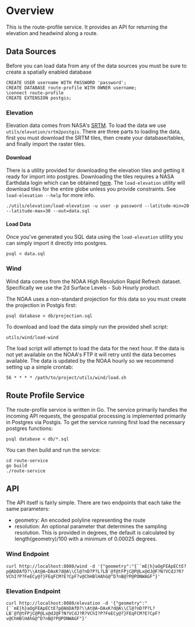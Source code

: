 # Overview

This is the route-profile service. It provides an API for returning the elevation and headwind along a route.

## Data Sources

Before you can load data from any of the data sources you must be sure to create a spatially enabled database

```
CREATE USER username WITH PASSWORD 'password';
CREATE DATABASE route-profile WITH OWNER username;
\connect route-profile
CREATE EXTENSION postgis;
```

### Elevation

Elevation data comes from NASA's [SRTM](http://www2.jpl.nasa.gov/srtm/). To load the data we use `utils/elevation/srtm2postgis`. There are three parts to loading the data, first you must download the SRTM tiles, then create your database/tables, and finally import the raster tiles.

#### Download

There is a utility provided for downloading the elevation tiles and getting it ready for import into postgres. Downloading the tiles requires a NASA Earthdata login which can be obtained [here](https://urs.earthdata.nasa.gov/). The `load-elevation` utility will download tiles for the entire globe unless you provide constraints. See `load-elevation --help` for more info.

```
./utils/elevation/load-elevation -u user -p password --latitude-min=20 --latitude-max=30 --out=data.sql
```

#### Load Data

Once you've generated you SQL data using the `load-elevation` utility you can simply import it directly into postgres.

`psql < data.sql`

### Wind

Wind data comes from the NOAA High Resolution Rapid Refresh dataset. Specifically we use the 2d Surface Levels - Sub Hourly product.

The NOAA uses a non-standard projection for this data so you must create the projection in Postgis first:

`psql database < db/projection.sql`

To download and load the data simply run the provided shell script:

`utils/wind/load-wind`

The load script will attempt to load the data for the next hour. If the data is not yet available on the NOAA's FTP it will retry until the data becomes available. The data is updated by the NOAA hourly so we recommend setting up a simple crontab:

`56 * * * * /path/to/project/utils/wind/load.sh`

## Route Profile Service

The route-profile service is written in Go. The service primarily handles the incoming API requests, the geospatial processing is implemented primarily in Postgres via Postgis. To get the service running first load the necessary postgres functions:

`psql database < db/*.sql`

You can then build and run the service:

```
cd route-service
go build
./route-service
```

## API

The API itself is fairly simple. There are two endpoints that each take the same parameters:

* geometry: An encoded polyline representing the route
* resolution: An optional parameter that determines the sampling resolution. This is provided in degrees, the default is calculated by length(geometry)/100 with a minimum of 0.00025 degrees.

### Wind Endpoint

```curl http://localhost:8080/wind -d '{"geometry":"{``mE|h}aOgFEApECtE?p@AbDAfD?\\At@A~DAxK?d@A\\Cl@?nD?P?L?LB`@f@tFPjC@P@Lx@dJ@F?N?VCdJ?R?VChI?P?FeECy@?}FEqFCM?E?CpF?v@ChHBlHAhG@^D?nB@?P@PONWAGF"}'```

### Elevation Endpoint

```curl http://localhost:8080/elevation -d '{"geometry":"{``mE|h}aOgFEApECtE?p@AbDAfD?\\At@A~DAxK?d@A\\Cl@?nD?P?L?LB`@f@tFPjC@P@Lx@dJ@F?N?VCdJ?R?VChI?P?FeECy@?}FEqFCM?E?CpF?v@ChHBlHAhG@^D?nB@?P@PONWAGF"}'```
